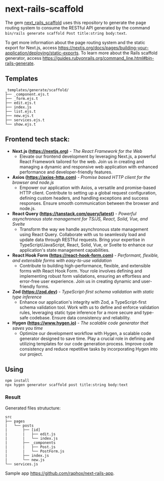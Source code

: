 # next-rails-scaffold

The gem [next_rails_scaffold](https://github.com/raphox/next-rails) uses this repository to generate the page routing system to consume the RESTful API generated by the command `bin/rails generate scaffold Post title:string body:text`.

To get more information about the page routing system and the static export for Next.js, access https://nextjs.org/docs/pages/building-your-application/deploying/static-exports.
To learn more about the Rails scaffold generator, access https://guides.rubyonrails.org/command_line.html#bin-rails-generate.

## Templates

```
_templates/generate/scaffold/
├── _component.ejs.t
├── _form.ejs.t
├── edit.ejs.t
├── index.js
├── list.ejs.t
├── new.ejs.t
├── services.ejs.t
└── show.ejs.t
```

## Frontend tech stack:

- **Next.js (https://nextjs.org)** - _The React Framework for the Web_
  - Elevate our frontend development by leveraging Next.js, a powerful React Framework tailored for the web. Join us in creating and managing a dynamic and responsive web application with enhanced performance and developer-friendly features.
- **Axios (https://axios-http.com)** - _Promise based HTTP client for the browser and node.js_
  - Empower our application with Axios, a versatile and promise-based HTTP client. Contribute to setting up a global request configuration, defining custom headers, and handling exceptions and success responses. Ensure smooth communication between the browser and node.js.
- **React Query (https://tanstack.com/query/latest)** - _Powerful asynchronous state management for TS/JS, React, Solid, Vue, and Svelte_
  - Transform the way we handle asynchronous state management using React Query. Collaborate with us to seamlessly load and update data through RESTful requests. Bring your expertise in TypeScript/JavaScript, React, Solid, Vue, or Svelte to enhance our application's state management capabilities.
- **React Hook Form (https://react-hook-form.com)** - _Performant, flexible, and extensible forms with easy-to-use validation_
  - Contribute to building high-performance, flexible, and extensible forms with React Hook Form. Your role involves defining and implementing robust form validations, ensuring an effortless and error-free user experience. Join us in creating dynamic and user-friendly forms.
- **Zod (https://zod.dev)** - _TypeScript-first schema validation with static type inference_
  - Enhance our application's integrity with Zod, a TypeScript-first schema validation tool. Work with us to define and enforce validation rules, leveraging static type inference for a more secure and type-safe codebase. Ensure data consistency and reliability.
- **Hygen (https://www.hygen.io)** - _The scalable code generator that saves you time_
  - Optimize our development workflow with Hygen, a scalable code generator designed to save time. Play a crucial role in defining and utilizing templates for our code generation process. Improve code consistency and reduce repetitive tasks by incorporating Hygen into our project.

## Using

```
npm install
npx hygen generator scaffold post title:string body:text
```

### Result

Generated files strutucture:

```
src
├── pages
|   └── posts
|       ├── [id]
|       |   ├── edit.js
|       |   └── index.js
|       ├── _components
|       |   ├── Post.js
|       |   └── PostForm.js
|       ├── index.js
|       └── new.js
└── services.js
```

Sample app https://github.com/raphox/next-rails-app.
